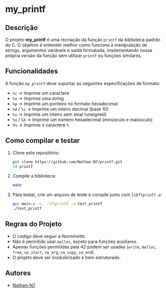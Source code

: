 # my_printf

## Descrição
O projeto **my_printf** é uma recriação da função `printf` da biblioteca padrão do C. O objetivo é entender melhor como funciona a manipulação de strings, argumentos variáveis e saída formatada, implementando nossa própria versão da função sem utilizar `printf` ou funções similares.

## Funcionalidades
A função `my_printf` deve suportar as seguintes especificações de formato:
- `%c` → Imprime um caractere
- `%s` → Imprime uma string
- `%p` → Imprime um ponteiro no formato hexadecimal
- `%d` / `%i` → Imprime um inteiro decimal (base 10)
- `%u` → Imprime um inteiro sem sinal (unsigned)
- `%x` / `%X` → Imprime um número hexadecimal (minúsculo e maiúsculo)
- `%%` → Imprime o caractere `%`

## Como compilar e testar
1. Clone este repositório:
   ```sh
   git clone https://github.com/Nathan-N7/printf.git
   cd printf
   ```
2. Compile a biblioteca:
   ```sh
   make
   ```
3. Para testar, crie um arquivo de teste e compile junto com `libftprintf.a`:
   ```sh
   gcc main.c -L. -lftprintf -o test_printf
   ./test_printf
   ```

## Regras do Projeto
- O código deve seguir a *Norminette*.
- Não é permitido usar `malloc`, exceto para funções auxiliares.
- Apenas funções permitidas pela 42 podem ser usadas (`write`, `malloc`, `free`, `va_start`, `va_arg`, `va_copy`, `va_end`).
- O projeto deve ser modularizado e bem estruturado.

## Autores
- [Nathan-N7](https://github.com/Nathan-N7)

